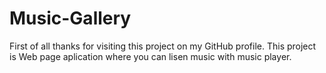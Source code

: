 # Music-Gallery 
First of all thanks for visiting this project on my GitHub profile.
This project is Web page aplication where you can lisen music with music player.

